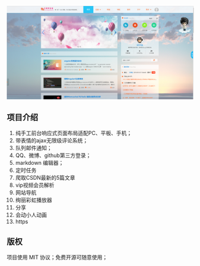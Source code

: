 ![](/index.png)
## 项目介绍
1. 纯手工前台响应式页面布局适配PC、平板、手机；
2. 带表情的ajax无限级评论系统；
3. 队列邮件通知；
4. QQ、微博、github第三方登录；
5. markdown 编辑器；
6. 定时任务
7. 爬取CSDN最新的5篇文章
8. vip视频会员解析
9. 网站导航
10. 绚丽彩虹播放器
11. 分享
12. 会动小人动画
13. https
## 版权
项目使用 MIT 协议；免费开源可随意使用；


